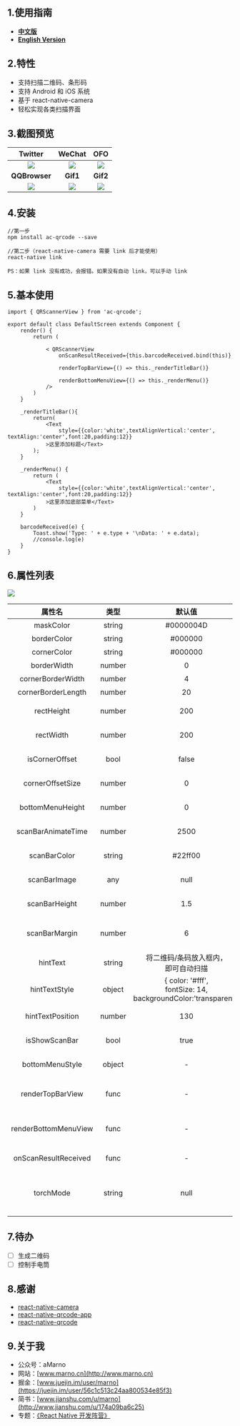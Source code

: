 ## 1.使用指南

- [**中文版**](https://github.com/MarnoDev/AC-QRCode-RN/blob/master/README_CN.md)
- [**English Version**](https://github.com/MarnoDev/AC-QRCode-RN/blob/master/README.md)

## 2.特性
- 支持扫描二维码、条形码
- 支持 Android 和 iOS 系统
- 基于 react-native-camera
- 轻松实现各类扫描界面

## 3.截图预览

|Twitter|WeChat|OFO|
|:--:|:--:|:--:|
|![](https://github.com/MarnoDev/AC-QRCode-RN/blob/master/screenshots/twitter.png)|![](https://github.com/MarnoDev/AC-QRCode-RN/blob/master/screenshots/wechat.png)|![](https://github.com/MarnoDev/AC-QRCode-RN/blob/master/screenshots/ofo.png)|
|**QQBrowser**|**Gif1**|**Gif2**|
|![](https://github.com/MarnoDev/AC-QRCode-RN/blob/master/screenshots/qqbrowser.png)|![](https://github.com/MarnoDev/AC-QRCode-RN/blob/master/screenshots/demo1.gif)|![](https://github.com/MarnoDev/AC-QRCode-RN/blob/master/screenshots/demo2.gif)|


## 4.安装

```
//第一步
npm install ac-qrcode --save

//第二步（react-native-camera 需要 link 后才能使用）
react-native link

PS：如果 link 没有成功，会报错。如果没有自动 link，可以手动 link
```

## 5.基本使用

```
import { QRScannerView } from 'ac-qrcode';

export default class DefaultScreen extends Component {
    render() {
        return (

            < QRScannerView
                onScanResultReceived={this.barcodeReceived.bind(this)}

                renderTopBarView={() => this._renderTitleBar()}

                renderBottomMenuView={() => this._renderMenu()}
            />
        )
    }

    _renderTitleBar(){
        return(
            <Text
                style={{color:'white',textAlignVertical:'center', textAlign:'center',font:20,padding:12}}
            >这里添加标题</Text>
        );
    }

    _renderMenu() {
        return (
            <Text
                style={{color:'white',textAlignVertical:'center', textAlign:'center',font:20,padding:12}}
            >这里添加底部菜单</Text>
        )
    }

    barcodeReceived(e) {
        Toast.show('Type: ' + e.type + '\nData: ' + e.data);
        //console.log(e)
    }
}
```

## 6.属性列表

![](https://github.com/MarnoDev/AC-QRCode-RN/blob/master/screenshots/ac-qrcode-props.jpg)

|属性名|类型|默认值|可选|描述|
|:--:|:--:|:--:|:--:|:--:|
|maskColor|string|#0000004D|true|遮罩颜色|
|borderColor|string|#000000|true|边框颜色|
|cornerColor|string|#000000|true|转角颜色|
|borderWidth|number|0|true|边框宽度|
|cornerBorderWidth|number|4|true|转角宽度|
|cornerBorderLength|number|20|true|转角长度|
|rectHeight|number|200|true|扫描狂高度|
|rectWidth|number|200|true|扫描狂宽度|
|isCornerOffset|bool|false|true|转角是否偏移|
|cornerOffsetSize|number|0|true|转角偏移量|
|bottomMenuHeight|number|0|true|底部操作菜单高度|
|scanBarAnimateTime|number|2500|true|扫描线移动速度|
|scanBarColor|string|#22ff00|true|扫描线颜色|
|scanBarImage|any|null|true|使用图片扫描线|
|scanBarHeight|number|1.5|true|扫描线高度|
|scanBarMargin|number|6|true|扫描线距扫描狂边距|
|hintText|string|将二维码/条码放入框内，</br>即可自动扫描|true|提示文本|
|hintTextStyle|object|{ color: '#fff', </br>fontSize: 14,</br>backgroundColor:'transparent'}|true|提示文字样式|
|hintTextPosition|number|130|true|提示文字位置|
|isShowScanBar|bool|true|true|是否显示扫描条|
|bottomMenuStyle|object|-|true|底部菜单样式|
|renderTopBarView|func|-|flase|绘制顶部操作条组件|
|renderBottomMenuView|func|-|false|绘制底部操作条组件|
|onScanResultReceived|func|-|false|扫描结果回调|
|torchMode|string|null|true|手电筒的模式，可选"on"或者"off"


## 7.待办

- [ ] 生成二维码
- [ ] 控制手电筒

## 8.感谢

- [react-native-camera](https://github.com/lwansbrough/react-native-camera)
- [react-native-qrcode-app](https://github.com/insiderdev/react-native-qrcode-app)
- [react-native-qrcode](https://github.com/cssivision/react-native-qrcode)

## 9.关于我

- 公众号：aMarno
- 网站：[www.marno.cn](http://www.marno.cn)
- 掘金：[www.juejin.im/user/marno](https://juejin.im/user/56c1c513c24aa800534e85f3)
- 简书：[www.jianshu.com/u/marno](http://www.jianshu.com/u/174a09ba6c25)
- 专题：[《React Native 开发阵营》](http://www.jianshu.com/c/b4ce1d706d1f)
